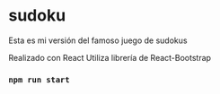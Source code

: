 # sudoku
Esta es mi versión del famoso juego de sudokus


Realizado con React
Utiliza librería de React-Bootstrap

### `npm run start`
